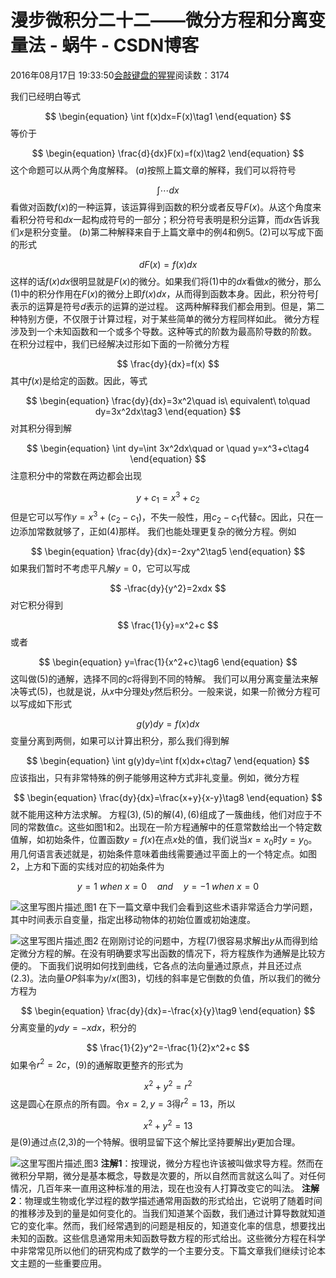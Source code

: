
# 漫步微积分二十二——微分方程和分离变量法 - 蜗牛 - CSDN博客


2016年08月17日 19:33:50[会敲键盘的猩猩](https://me.csdn.net/u010182633)阅读数：3174


我们已经明白等式

$$
\begin{equation}
\int f(x)dx=F(x)\tag1
\end{equation}
$$
等价于

$$
\begin{equation}
\frac{d}{dx}F(x)=f(x)\tag2
\end{equation}
$$
这个命题可以从两个角度解释。
$(a)$按照上篇文章的解释，我们可以将符号

$$
\int \cdots dx
$$
看做对函数$f(x)$的一种运算，该运算得到函数的积分或者反导$F(x)$。从这个角度来看积分符号和$dx$一起构成符号的一部分；积分符号表明是积分运算，而$dx$告诉我们$x$是积分变量。
$(b)$第二种解释来自于上篇文章中的例4和例5。$(2)$可以写成下面的形式

$$
dF(x)=f(x)dx
$$
这样的话$f(x)dx$很明显就是$F(x)$的微分。如果我们将$(1)$中的$dx$看做$x$的微分，那么$(1)$中的积分作用在$F(x)$的微分上即$f(x)dx$，从而得到函数本身。因此，积分符号$\int$表示的运算是符号$d$表示的运算的逆过程。
这两种解释我们都会用到。但是，第二种特别方便，不仅限于计算过程，对于某些简单的微分方程同样如此。
微分方程涉及到一个未知函数和一个或多个导数。这种等式的阶数为最高阶导数的阶数。
在积分过程中，我们已经解决过形如下面的一阶微分方程

$$
\frac{dy}{dx}=f(x)
$$
其中$f(x)$是给定的函数。因此，等式

$$
\begin{equation}
\frac{dy}{dx}=3x^2\quad is\ equivalent\ to\quad dy=3x^2dx\tag3
\end{equation}
$$
对其积分得到解

$$
\begin{equation}
\int dy=\int 3x^2dx\quad or \quad y=x^3+c\tag4
\end{equation}
$$
注意积分中的常数在两边都会出现

$$
y+c_1=x^3+c_2
$$
但是它可以写作$y=x^3+(c_2-c_1)$，不失一般性，用$c_2-c_1$代替$c$。因此，只在一边添加常数就够了，正如$(4)$那样。
我们也能处理更复杂的微分方程。例如

$$
\begin{equation}
\frac{dy}{dx}=-2xy^2\tag5
\end{equation}
$$
如果我们暂时不考虑平凡解$y=0$，它可以写成

$$
-\frac{dy}{y^2}=2xdx
$$
对它积分得到

$$
\frac{1}{y}=x^2+c
$$
或者

$$
\begin{equation}
y=\frac{1}{x^2+c}\tag6
\end{equation}
$$
这叫做$(5)$的通解，选择不同的$c$将得到不同的特解。
我们可以用分离变量法来解决等式$(5)$，也就是说，从$x$中分理处$y$然后积分。一般来说，如果一阶微分方程可以写成如下形式

$$
g(y)dy=f(x)dx
$$
变量分离到两侧，如果可以计算出积分，那么我们得到解

$$
\begin{equation}
\int g(y)dy=\int f(x)dx+c\tag7
\end{equation}
$$
应该指出，只有非常特殊的例子能够用这种方式非礼变量。例如，微分方程

$$
\begin{equation}
\frac{dy}{dx}=\frac{x+y}{x-y}\tag8
\end{equation}
$$
就不能用这种方法求解。
方程$(3),(5)$的解$(4),(6)$组成了一簇曲线，他们对应于不同的常数值$c$。这些如图1和2。出现在一阶方程通解中的任意常数给出一个特定数值解，如初始条件，位置函数$y=f(x)$在点$x$处的值，我们说当$x=x_0$时$y=y_0$。用几何语言表述就是，初始条件意味着曲线需要通过平面上的一个特定点。如图2，上方和下面的实线对应的初始条件为

$$
y=1\ when\ x=0\quad and\quad y=-1\ when \ x=0
$$

![这里写图片描述](https://img-blog.csdn.net/20160817193120873)[ ](https://img-blog.csdn.net/20160817193120873)
图1
在下一篇文章中我们会看到这些术语非常适合力学问题，其中时间表示自变量，指定出移动物体的初始位置或初始速度。

![这里写图片描述](https://img-blog.csdn.net/20160817193053857)[ ](https://img-blog.csdn.net/20160817193053857)
图2
在刚刚讨论的问题中，方程$(7)$很容易求解出$y$从而得到给定微分方程的解。在没有明确要求写出函数的情况下，将方程族作为通解是比较方便的。
下面我们说明如何找到曲线，它各点的法向量通过原点，并且还过点$(2.3)$。法向量$OP$斜率为$y/x$(图3)，切线的斜率是它倒数的负值，所以我们的微分方程为

$$
\begin{equation}
\frac{dy}{dx}=-\frac{x}{y}\tag9
\end{equation}
$$
分离变量的$ydy=-xdx$，积分的

$$
\frac{1}{2}y^2=-\frac{1}{2}x^2+c
$$
如果令$r^2=2c$，(9)的通解取更整齐的形式为

$$
x^2+y^2=r^2
$$
这是圆心在原点的所有圆。令$x=2,y=3$得$r^2=13$，所以

$$
x^2+y^2=13
$$
是(9)通过点(2,3)的一个特解。很明显留下这个解比坚持要解出$y$更加合理。

![这里写图片描述](https://img-blog.csdn.net/20160817193018686)[ ](https://img-blog.csdn.net/20160817193018686)
图3
**注解1**：按理说，微分方程也许该被叫做求导方程。然而在微积分早期，微分是基本概念，导数是次要的，所以自然而言就这么叫了。对任何情况，几百年来一直用这种标准的用法，现在也没有人打算改变它的叫法。
**注解2**：物理或生物或化学过程的数学描述通常用函数的形式给出，它说明了随着时间的推移涉及到的量是如何变化的。当我们知道某个函数，我们通过计算导数就知道它的变化率。然而，我们经常遇到的问题是相反的，知道变化率的信息，想要找出未知的函数。这些信息通常用未知函数导数方程的形式给出。这些微分方程在科学中非常常见所以他们的研究构成了数学的一个主要分支。下篇文章我们继续讨论本文主题的一些重要应用。
[
						](https://img-blog.csdn.net/20160817193018686)
[
	](https://img-blog.csdn.net/20160817193018686)
